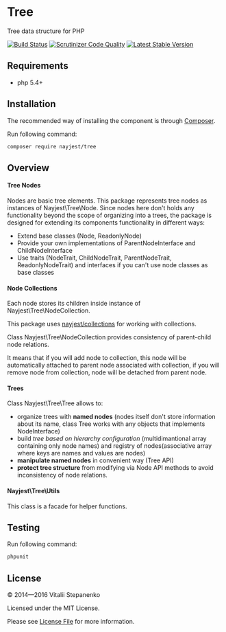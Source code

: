 Tree
====

Tree data structure for PHP

[![Build Status](https://travis-ci.org/Nayjest/Tree.svg)](https://travis-ci.org/Nayjest/Tree)
[![Scrutinizer Code Quality](https://scrutinizer-ci.com/g/Nayjest/Tree/badges/quality-score.png?b=master)](https://scrutinizer-ci.com/g/Nayjest/Tree/?branch=master)
[![Latest Stable Version](https://poser.pugx.org/nayjest/tree/v/stable)](https://packagist.org/packages/nayjest/tree) 


## Requirements

* php 5.4+  

## Installation

The recommended way of installing the component is through [Composer](https://getcomposer.org).

Run following command:

```bash
composer require nayjest/tree
```

## Overview

#### Tree Nodes

Nodes are basic tree elements.
This package represents tree nodes as instances of Nayjest\Tree\Node.
Since nodes here don't holds any functionality beyond the scope of organizing into a trees, the package is designed for extending its components functionality in different ways:
- Extend base classes (Node, ReadonlyNode)
- Provide your own implementations of ParentNodeInterface and ChildNodeInterface
- Use traits (NodeTrait, ChildNodeTrait, ParentNodeTrait, ReadonlyNodeTrait) and interfaces if you can't use node classes as base classes

#### Node Collections

Each node stores its children inside instance of Nayjest\Tree\NodeCollection.

This package uses [nayjest/collections](https://github.com/Nayjest/Collection) for working with collections.

Class Nayjest\Tree\NodeCollection provides consistency of parent-child node relations. 

It means that if you will add node to collection, this node will be automatically attached to parent node associated with collection, if you will remove node from collection, node will be detached from parent node. 

#### Trees
Class Nayjest\Tree\Tree allows to:
- organize trees with **named nodes** (nodes itself don't store information about its name, class Tree works with any objects that implements NodeInterface)
- build *tree based on hierarchy configuration* (multidimantional array containing only node names) and registry of nodes(associative array where keys are names and values are nodes)
- **manipulate named nodes** in convenient way (Tree API)
- **protect tree structure** from modifying via Node API methods to avoid inconsistency of node relations.

#### Nayjest\Tree\Utils
This class is a facade for helper functions.

## Testing

Run following command:

```bash
phpunit
```

## License

© 2014—2016 Vitalii Stepanenko

Licensed under the MIT License.

Please see [License File](LICENSE) for more information.
